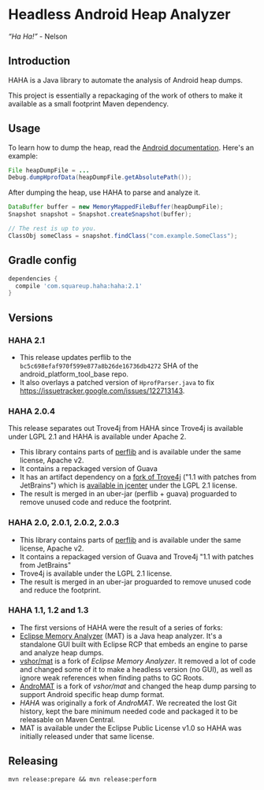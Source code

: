 # Headless Android Heap Analyzer

*“Ha Ha!”* - Nelson

## Introduction

HAHA is a Java library to automate the analysis of Android heap dumps.

This project is essentially a repackaging of the work of others to make it available as a small footprint Maven dependency.

## Usage

To learn how to dump the heap, read the [Android documentation](https://developer.android.com/tools/debugging/debugging-memory.html#HeapDump). Here's an example:

``` java
File heapDumpFile = ...
Debug.dumpHprofData(heapDumpFile.getAbsolutePath());
```

After dumping the heap, use HAHA to parse and analyze it.

``` java
DataBuffer buffer = new MemoryMappedFileBuffer(heapDumpFile);
Snapshot snapshot = Snapshot.createSnapshot(buffer);

// The rest is up to you.
ClassObj someClass = snapshot.findClass("com.example.SomeClass");
```

## Gradle config

``` groovy
dependencies {
  compile 'com.squareup.haha:haha:2.1'
}
```

## Versions

### HAHA 2.1

* This release updates perflib to the `bc5c698efaf970f599e877a8b26de16736db4272` SHA of the android_platform_tool_base repo.
* It also overlays a patched version of `HprofParser.java` to fix https://issuetracker.google.com/issues/122713143.

### HAHA 2.0.4

This release separates out Trove4j from HAHA since Trove4j is available under LGPL 2.1 and HAHA is available under Apache 2.

* This library contains parts of [perflib](https://android.googlesource.com/platform/tools/base/+/studio-master-dev/perflib) and is available under the same license, Apache v2.
* It contains a repackaged version of Guava 
* It has an artifact dependency on a [fork of Trove4j](https://github.com/JetBrains/intellij-deps-trove4j) ("1.1 with patches from JetBrains") which is [available in jcenter](https://bintray.com/jetbrains/trove4j/trove4j) under the LGPL 2.1 license.
* The result is merged in an uber-jar (perflib + guava) proguarded to remove unused code and reduce the footprint.

### HAHA 2.0, 2.0.1, 2.0.2, 2.0.3

* This library contains parts of [perflib](https://android.googlesource.com/platform/tools/base/+/studio-master-dev/perflib) and is available under the same license, Apache v2.
* It contains a repackaged version of Guava and Trove4j "1.1 with patches from JetBrains"
* Trove4j is available under the LGPL 2.1 license.
* The result is merged in an uber-jar proguarded to remove unused code and reduce the footprint.

### HAHA 1.1, 1.2 and 1.3

* The first versions of HAHA were the result of a series of forks:
* [Eclipse Memory Analyzer](https://eclipse.org/mat) (MAT) is a Java heap analyzer. It's a standalone GUI built with Eclipse RCP that embeds an engine to parse and analyze heap dumps.
* [vshor/mat](https://bitbucket.org/vshor/mat) is a fork of *Eclipse Memory Analyzer*. It removed a lot of code and changed some of it to make a headless version (no GUI), as well as ignore weak references when finding paths to GC Roots.
* [AndroMAT](https://bitbucket.org/joebowbeer/andromat/overview) is a fork of *vshor/mat* and changed the heap dump parsing to support Android specific heap dump format.
* *HAHA* was originally a fork of *AndroMAT*. We recreated the lost Git history, kept the bare minimum needed code and packaged it to be releasable on Maven Central.
* MAT is available under the Eclipse Public License v1.0 so HAHA was initially released under that same license.

## Releasing

```
mvn release:prepare && mvn release:perform

```